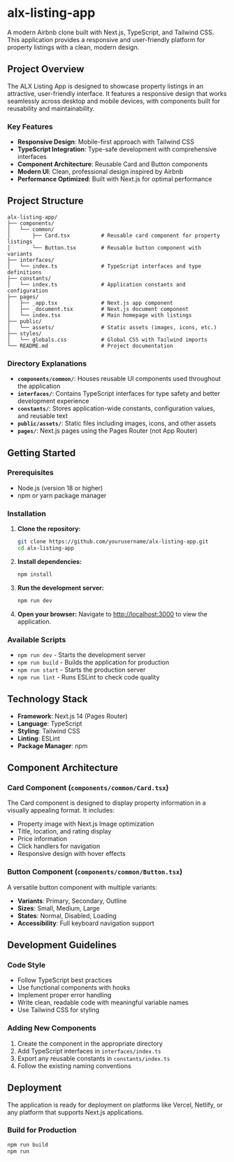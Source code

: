 # alx-listing-app


A modern Airbnb clone built with Next.js, TypeScript, and Tailwind CSS. This application provides a responsive and user-friendly platform for property listings with a clean, modern design.

## Project Overview

The ALX Listing App is designed to showcase property listings in an attractive, user-friendly interface. It features a responsive design that works seamlessly across desktop and mobile devices, with components built for reusability and maintainability.

### Key Features

- **Responsive Design**: Mobile-first approach with Tailwind CSS
- **TypeScript Integration**: Type-safe development with comprehensive interfaces
- **Component Architecture**: Reusable Card and Button components
- **Modern UI**: Clean, professional design inspired by Airbnb
- **Performance Optimized**: Built with Next.js for optimal performance

## Project Structure

```
alx-listing-app/
├── components/
│   └── common/
│       ├── Card.tsx          # Reusable card component for property listings
│       └── Button.tsx        # Reusable button component with variants
├── interfaces/
│   └── index.ts              # TypeScript interfaces and type definitions
├── constants/
│   └── index.ts              # Application constants and configuration
├── pages/
│   ├── _app.tsx              # Next.js app component
│   ├── _document.tsx         # Next.js document component
│   └── index.tsx             # Main homepage with listings
├── public/
│   └── assets/               # Static assets (images, icons, etc.)
├── styles/
│   └── globals.css           # Global CSS with Tailwind imports
└── README.md                 # Project documentation
```

### Directory Explanations

- **`components/common/`**: Houses reusable UI components used throughout the application
- **`interfaces/`**: Contains TypeScript interfaces for type safety and better development experience
- **`constants/`**: Stores application-wide constants, configuration values, and reusable text
- **`public/assets/`**: Static files including images, icons, and other assets
- **`pages/`**: Next.js pages using the Pages Router (not App Router)

## Getting Started

### Prerequisites

- Node.js (version 18 or higher)
- npm or yarn package manager

### Installation

1. **Clone the repository:**
   ```bash
   git clone https://github.com/yourusername/alx-listing-app.git
   cd alx-listing-app
   ```

2. **Install dependencies:**
   ```bash
   npm install
   ```

3. **Run the development server:**
   ```bash
   npm run dev
   ```

4. **Open your browser:**
   Navigate to [http://localhost:3000](http://localhost:3000) to view the application.

### Available Scripts

- `npm run dev` - Starts the development server
- `npm run build` - Builds the application for production
- `npm run start` - Starts the production server
- `npm run lint` - Runs ESLint to check code quality

## Technology Stack

- **Framework**: Next.js 14 (Pages Router)
- **Language**: TypeScript
- **Styling**: Tailwind CSS
- **Linting**: ESLint
- **Package Manager**: npm

## Component Architecture

### Card Component (`components/common/Card.tsx`)

The Card component is designed to display property information in a visually appealing format. It includes:
- Property image with Next.js Image optimization
- Title, location, and rating display
- Price information
- Click handlers for navigation
- Responsive design with hover effects

### Button Component (`components/common/Button.tsx`)

A versatile button component with multiple variants:
- **Variants**: Primary, Secondary, Outline
- **Sizes**: Small, Medium, Large
- **States**: Normal, Disabled, Loading
- **Accessibility**: Full keyboard navigation support

## Development Guidelines

### Code Style

- Follow TypeScript best practices
- Use functional components with hooks
- Implement proper error handling
- Write clean, readable code with meaningful variable names
- Use Tailwind CSS for styling

### Adding New Components

1. Create the component in the appropriate directory
2. Add TypeScript interfaces in `interfaces/index.ts`
3. Export any reusable constants in `constants/index.ts`
4. Follow the existing naming conventions

## Deployment

The application is ready for deployment on platforms like Vercel, Netlify, or any platform that supports Next.js applications.

### Build for Production

```bash
npm run build
npm run
